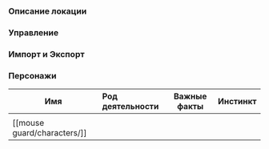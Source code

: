 ### Описание локации


### Управление


### Импорт и Экспорт


### Персонажи

| Имя                         | Род деятельности | Важные факты | Инстинкт |
| --------------------------- | :--------------- | ------------ | -------- |
|                             |                  |              |          |
| [[mouse guard/characters/]] |                  |              |          |

